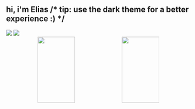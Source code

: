 ## hi, i'm Elias /* tip: use the dark theme for a better experience :) */

<img src="https://i.imgur.com/xE5IUZX.png">
<img src="https://i.imgur.com/AxAIvY0.png">

<div align="center">
  <img width="45%" height="180em" src="https://github-readme-stats.vercel.app/api?username=eliasnsz&&show_icons=true&theme=omni">
  <img width="45%" height="180em" src="https://github-readme-stats.vercel.app/api/top-langs/?username=eliasnsz&layout=compact&theme=omni">
</div>
  
##


